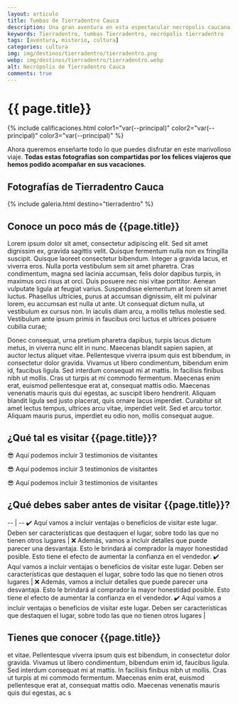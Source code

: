 ```yaml
---
layout: articulo
title: Tumbas de Tierradentro Cauca
description: Una gran aventura en esta espectacular necrópolis caucana.
keywords: Tierradentro, tumbas Tierradentro, necrópolis tierradentro
tags: [aventura, misterio, cultura]
categories: cultura
img: img/destinos/tierradentro/tierradentro.png
webp: img/destinos/tierradentro/tierradentro.webp
alt: Necrópolis de Tierradentro Cauca
comments: true
---
```

# {{ page.title}}

{% include calificaciones.html color1="var(--principal)" color2="var(--principal)" color3="var(--principal)" %}

Ahora queremos enseñarte todo lo que puedes disfrutar en este marivolloso viaje. **Todas estas fotografías son compartidas por los felices viajeros que hemos podido acompañar en sus vacaciones**.

## Fotografías de Tierradentro Cauca

{% include galeria.html destino="tierradentro" %}

## Conoce un poco más de {{page.title}}

Lorem ipsum dolor sit amet, consectetur adipiscing elit. Sed sit amet dignissim ex, gravida sagittis velit. Quisque fermentum nulla non ex fringilla suscipit. Quisque laoreet consectetur bibendum. Integer a gravida lacus, et viverra eros. Nulla porta vestibulum sem sit amet pharetra. Cras condimentum, magna sed lacinia accumsan, felis dolor dapibus turpis, in maximus orci risus at orci. Duis posuere nec nisi vitae porttitor. Aenean vulputate ligula at feugiat varius. Suspendisse elementum at lorem sit amet luctus. Phasellus ultricies, purus at accumsan dignissim, elit mi pulvinar lorem, eu accumsan est nulla ut ante. Ut consequat dictum nulla, ut vestibulum ex cursus non. In iaculis diam arcu, a mollis tellus molestie sed. Vestibulum ante ipsum primis in faucibus orci luctus et ultrices posuere cubilia curae;

Donec consequat, urna pretium pharetra dapibus, turpis lacus dictum metus, in viverra nunc elit in nunc. Maecenas blandit sapien sapien, at auctor lectus aliquet vitae. Pellentesque viverra ipsum quis est bibendum, in consectetur dolor gravida. Vivamus ut libero condimentum, bibendum enim id, faucibus ligula. Sed interdum consequat mi at mattis. In facilisis finibus nibh ut mollis. Cras ut turpis at mi commodo fermentum. Maecenas enim erat, euismod pellentesque erat at, consequat mattis odio. Maecenas venenatis mauris quis dui egestas, ac suscipit libero hendrerit. Aliquam blandit ligula sed justo placerat, quis ornare lacus imperdiet. Curabitur sit amet lectus tempus, ultrices arcu vitae, imperdiet velit. Sed et arcu tortor. Aliquam mauris purus, imperdiet eu odio non, mollis consequat augue.

## ¿Qué tal es visitar {{page.title}}?

😎 Aquí podemos incluir 3 testimonios de visitantes

😎 Aquí podemos incluir 3 testimonios de visitantes

😎 Aquí podemos incluir 3 testimonios de visitantes

## ¿Qué debes saber antes de visitar {{page.title}}?

-- | --
✔️ Aquí vamos a incluir ventajas o beneficios de visitar este lugar. Deben ser características que destaquen el lugar, sobre todo las que no tienen otros lugares | ❌ Además, vamos a incluir detalles que puede parecer una desvantaja. Esto le brindará al comprador la mayor honestidad posible. Esto tiene el efecto de aumentar la confianza en el vendedor.
✔️ Aquí vamos a incluir ventajas o beneficios de visitar este lugar. Deben ser características que destaquen el lugar, sobre todo las que no tienen otros lugares | ❌ Además, vamos a incluir detalles que puede parecer una desvantaja. Esto le brindará al comprador la mayor honestidad posible. Esto tiene el efecto de aumentar la confianza en el vendedor.
✔️ Aquí vamos a incluir ventajas o beneficios de visitar este lugar. Deben ser características que destaquen el lugar, sobre todo las que no tienen otros lugares |

## Tienes que conocer {{page.title}}

et vitae. Pellentesque viverra ipsum quis est bibendum, in consectetur dolor gravida. Vivamus ut libero condimentum, bibendum enim id, faucibus ligula. Sed interdum consequat mi at mattis. In facilisis finibus nibh ut mollis. Cras ut turpis at mi commodo fermentum. Maecenas enim erat, euismod pellentesque erat at, consequat mattis odio. Maecenas venenatis mauris quis dui egestas, ac s